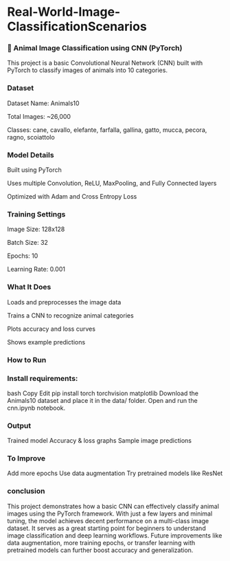 # Real-World-Image-ClassificationScenarios

### 🐾 Animal Image Classification using CNN (PyTorch)
This project is a basic Convolutional Neural Network (CNN) built with PyTorch to classify images of animals into 10 categories.

### Dataset
Dataset Name: Animals10

Total Images: ~26,000

Classes:
cane, cavallo, elefante, farfalla, gallina, gatto, mucca, pecora, ragno, scoiattolo

### Model Details
Built using PyTorch

Uses multiple Convolution, ReLU, MaxPooling, and Fully Connected layers

Optimized with Adam and Cross Entropy Loss

### Training Settings
Image Size: 128x128

Batch Size: 32

Epochs: 10

Learning Rate: 0.001

### What It Does
Loads and preprocesses the image data

Trains a CNN to recognize animal categories

Plots accuracy and loss curves

Shows example predictions

### How to Run
### Install requirements:

bash
Copy
Edit
pip install torch torchvision matplotlib
Download the Animals10 dataset and place it in the data/ folder.
Open and run the cnn.ipynb notebook.

### Output
Trained model
Accuracy & loss graphs
Sample image predictions

### To Improve
Add more epochs
Use data augmentation
Try pretrained models like ResNet

### conclusion
This project demonstrates how a basic CNN can effectively classify animal images using the PyTorch framework. With just a few layers and minimal tuning, the model achieves decent performance on a multi-class image dataset. It serves as a great starting point for beginners to understand image classification and deep learning workflows. Future improvements like data augmentation, more training epochs, or transfer learning with pretrained models can further boost accuracy and generalization.
